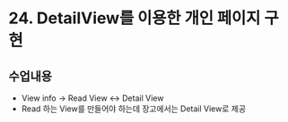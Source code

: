 # 24. DetailView를 이용한 개인 페이지 구현

## 수업내용
- View info -> Read View <-> Detail View
- Read 하는 View를 만들어야 하는데 장고에서는 Detail View로 제공
